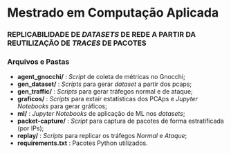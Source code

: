 
# Mestrado em Computação Aplicada  
### REPLICABILIDADE DE _DATASETS_ DE REDE A PARTIR DA REUTILIZAÇÃO DE _TRACES_ DE PACOTES

### Arquivos e Pastas

- **agent_gnocchi/** : _Script_ de coleta de métricas no Gnocchi;
- **gen_dataset/** : _Scripts_ para gerar _dataset_ a partir dos pcaps;
- **gen_traffic/** : _Scripts_ para gerar tráfegos normal e de ataque;
- **graficos/** : _Scripts_ para extair estatísticas dos PCAps e _Jupyter Notebooks_ para gerar gráficos;
- **ml/** : _Jupyter Notebooks_ de aplicação de ML nos _datasets_;
- **packet-capture/** : _Script_ para captura de pacotes de forma estratificada (por IPs);
- **replay/** : _Scripts_ para replicar os tráfegos _Normal_ e _Ataque_;  
- **requirements.txt** : Pacotes Python utilizados.
